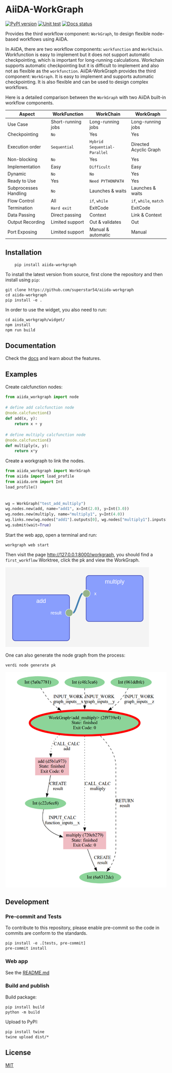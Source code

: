 # AiiDA-WorkGraph
[![PyPI version](https://badge.fury.io/py/aiida-workgraph.svg)](https://badge.fury.io/py/aiida-workgraph)
[![Unit test](https://github.com/superstar54/aiida-workgraph/actions/workflows/ci.yaml/badge.svg)](https://github.com/superstar54/aiida-workgraph/actions/workflows/ci.yaml)
[![Docs status](https://readthedocs.org/projects/aiida-workgraph/badge)](http://aiida-workgraph.readthedocs.io/)

Provides the third workflow component: `WorkGraph`, to design flexible node-based workflows using AiiDA.

In AiiDA, there are two workflow components: `workfunction` and `WorkChain`. Workfunction is easy to implement but it does not support automatic checkpointing, which is important for long-running calculations. Workchain supports automatic checkpointing but it is difficult to implement and also not as flexible as the `workfunction`. AiiDA-WorkGraph provides the third component: `WorkGraph`. It is easy to implement and supports automatic checkpointing. It is also flexible and can be used to design complex workflows.


Here is a detailed comparison between the ``WorkGraph`` with two AiiDA built-in workflow components.


| Aspect                   | WorkFunction           | WorkChain                     | WorkGraph               |
| ------------------------ | ---------------------- | ----------------------------- | ---------------------- |
| Use Case                 | Short-running jobs     | Long-running jobs             | Long-running jobs      |
| Checkpointing            | ``No``                 | Yes                           | Yes                    |
| Execution order          | ``Sequential``         | ``Hybrid Sequential-Parallel``| Directed Acyclic Graph |
| Non-blocking             | ``No``                 | Yes                           | Yes                    |
| Implementation           | Easy                   | ``Difficult``                 | Easy                   |
| Dynamic                  | ``No``                 | ``No``                        | Yes                    |
| Ready to Use             | Yes                    | ``Need PYTHONPATH``           | Yes                    |
| Subprocesses Handling    | ``No``                 | Launches & waits              | Launches & waits       |
| Flow Control             | All                    | `if`, `while`                 | `if`, `while`, `match` |
| Termination              | ``Hard exit``          | ExitCode                      | ExitCode               |
| Data Passing             | Direct passing         | Context                       | Link & Context         |
| Output Recording         | Limited support        | Out & validates               | Out                    |
| Port Exposing            | Limited support        | Manual & automatic            | Manual                 |



## Installation

```console
    pip install aiida-workgraph
```

To install the latest version from source, first clone the repository and then install using `pip`:

```console
git clone https://github.com/superstar54/aiida-workgraph
cd aiida-workgraph
pip install -e .
```
In order to use the widget, you also need to run:
```console
cd aiida_workgraph/widget/
npm install
npm run build
```

## Documentation
Check the [docs](https://aiida-workgraph.readthedocs.io/en/latest/) and learn about the features.

## Examples

Create calcfunction nodes:

```python
from aiida_workgraph import node

# define add calcfunction node
@node.calcfunction()
def add(x, y):
    return x + y

# define multiply calcfunction node
@node.calcfunction()
def multiply(x, y):
    return x*y

```

Create a workgraph to link the nodes.

```python
from aiida_workgraph import WorkGraph
from aiida import load_profile
from aiida.orm import Int
load_profile()


wg = WorkGraph("test_add_multiply")
wg.nodes.new(add, name="add1", x=Int(2.0), y=Int(3.0))
wg.nodes.new(multiply, name="multiply1", y=Int(4.0))
wg.links.new(wg.nodes["add1"].outputs[0], wg.nodes["multiply1"].inputs["x"])
wg.submit(wait=True)
```

Start the web app, open a terminal and run:
```console
workgraph web start
```

Then visit the page http://127.0.0.1:8000/workgraph, you should find a `first_workflow` Worktree, click the pk and view the WorkGraph.

<img src="docs/source/_static/images/first-workflow.png" />


One can also generate the node graph from the process:
```console
verdi node generate pk
```

<img src="docs/source/_static/images/add_multiply.png"/>


## Development

### Pre-commit and Tests
To contribute to this repository, please enable pre-commit so the code in commits are conform to the standards.
```console
pip install -e .[tests, pre-commit]
pre-commit install
```

### Web app
See the [README.md](https://github.com/superstar54/aiida-workgraph/blob/main/aiida_workgraph/web/README.md)

### Build and publish
Build package:
```console
pip install build
python -m build
```
Upload to PyPI:
```console
pip install twine
twine upload dist/*
```

## License
[MIT](http://opensource.org/licenses/MIT)
